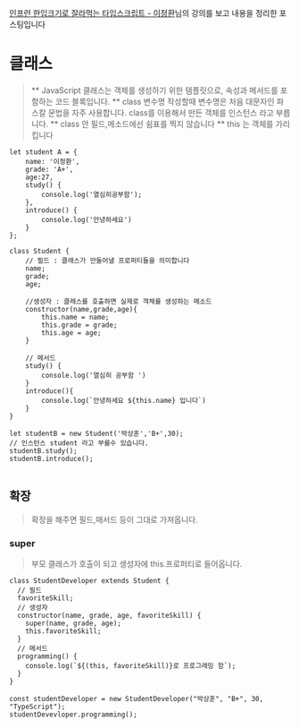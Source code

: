 [인프런 한입크기로 잘라먹는 타입스크립트 - 이정환](https://www.inflearn.com/course/%ED%95%9C%EC%9E%85-%ED%81%AC%EA%B8%B0-%ED%83%80%EC%9E%85%EC%8A%A4%ED%81%AC%EB%A6%BD%ED%8A%B8/dashboard)님의 강의를 보고
내용을 정리한 포스팅입니다

# 클래스

> ** JavaScript 클래스는 객체를 생성하기 위한 템플릿으로, 속성과 메서드를 포함하는 코드 블록입니다. **
> class 변수명 작성할때 변수명은 처음 대문자인 파스칼 문법을 자주 사용합니다.
> class를 이용해서 만든 객체를 인스턴스 라고 부릅니다.
> ** class 안 필드,메소드에선 쉼표를 찍지 않습니다 **
> this 는 객체를 가리킵니다

```tsx
let student A = {
    name: '이정환',
    grade: 'A+',
    age:27,
    study() {
        console.log('열심히공부함');
    },
    introduce() {
        console.log('안녕하세요')
    }
};

class Student {
    // 필드 : 클래스가 만들어낼 프로퍼티들을 의미합니다
    name;
    grade;
    age;

    //생성자 : 클래스를 호출하면 실제로 객체를 생성하는 메소드
    constructor(name,grade,age){
        this.name = name;
        this.grade = grade;
        this.age = age;
    }

    // 메서드
    study() {
        console.log('열심히 공부함 ')
    }
    introduce(){
        console.log(`안녕하세요 ${this.name} 입니다`)
    }
}

let studentB = new Student('박상훈','B+',30);
// 인스턴스 student 라고 부를수 있습니다.
studentB.study();
studentB.introduce();


```

## 확장

> 확장을 해주면 필드,매서드 등이 그대로 가져옵니다.

### super

> 부모 클래스가 호출이 되고 생성자에 this.프로퍼티로 들어옵니다.

```tsx
class StudentDeveloper extends Student {
  // 필드
  favoriteSkill;
  // 생성자
  constructor(name, grade, age, favoriteSkill) {
    super(name, grade, age);
    this.favoriteSkill;
  }
  // 메서드
  programming() {
    console.log(`${(this, favoriteSkill)}로 프로그래밍 함`);
  }
}

const studentDeveloper = new StudentDeveloper("박상훈", "B+", 30, "TypeScript");
studentDevevloper.programming();
```
